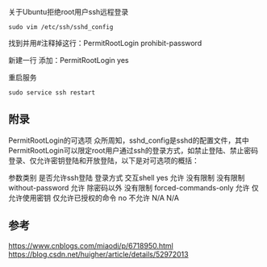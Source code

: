 关于Ubuntu拒绝root用户ssh远程登录
```shell
sudo vim /etc/ssh/sshd_config
```

找到并用#注释掉这行：PermitRootLogin prohibit-password

新建一行 添加：PermitRootLogin yes

重启服务
```shell
sudo service ssh restart
```

## 附录
PermitRootLogin的可选项
众所周知，sshd_config是sshd的配置文件，其中PermitRootLogin可以限定root用户通过ssh的登录方式，如禁止登陆、禁止密码登录、仅允许密钥登陆和开放登陆，以下是对可选项的概括：

参数类别	是否允许ssh登陆	登录方式	交互shell
yes	           允许	       没有限制	    没有限制
without-password	允许	除密码以外	没有限制
forced-commands-only	允许	仅允许使用密钥	仅允许已授权的命令
no	不允许	N/A	N/A

## 参考
https://www.cnblogs.com/miaodi/p/6718950.html
https://blog.csdn.net/huigher/article/details/52972013